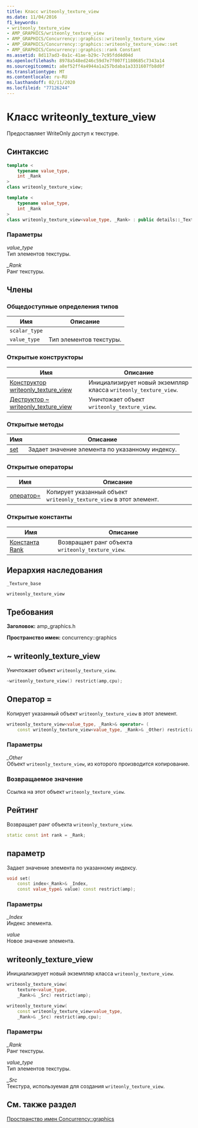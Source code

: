 ```yaml
---
title: Класс writeonly_texture_view
ms.date: 11/04/2016
f1_keywords:
- writeonly_texture_view
- AMP_GRAPHICS/writeonly_texture_view
- AMP_GRAPHICS/Concurrency::graphics::writeonly_texture_view
- AMP_GRAPHICS/Concurrency::graphics::writeonly_texture_view::set
- AMP_GRAPHICS/Concurrency::graphics::rank Constant
ms.assetid: 8d117ad3-0a1c-41ae-b29c-7c95fdd4d04d
ms.openlocfilehash: 8978a548ed246c59d7e7f007f1180685c7343a14
ms.sourcegitcommit: a8ef52ff4a4944a1a257bdaba1a3331607fb8d0f
ms.translationtype: MT
ms.contentlocale: ru-RU
ms.lasthandoff: 02/11/2020
ms.locfileid: "77126244"
---
```

# <a name="writeonly_texture_view-class"></a>Класс writeonly_texture_view

Предоставляет WriteOnly доступ к текстуре.

## <a name="syntax"></a>Синтаксис

```cpp
template <
    typename value_type,
    int _Rank
>
class writeonly_texture_view;

template <
    typename value_type,
    int _Rank
>
class writeonly_texture_view<value_type, _Rank> : public details::_Texture_base<value_type, _Rank>;
```

### <a name="parameters"></a>Параметры

*value_type*<br/>
Тип элементов текстуры.

*_Rank*<br/>
Ранг текстуры.

## <a name="members"></a>Члены

### <a name="public-typedefs"></a>Общедоступные определения типов

|Имя|Описание|
|----------|-----------------|
|`scalar_type`||
|`value_type`|Тип элементов текстуры.|

### <a name="public-constructors"></a>Открытые конструкторы

|Имя|Описание|
|----------|-----------------|
|[Конструктор writeonly_texture_view](#ctor)|Инициализирует новый экземпляр класса `writeonly_texture_view`.|
|[Деструктор ~ writeonly_texture_view](#ctor)|Уничтожает объект `writeonly_texture_view`.|

### <a name="public-methods"></a>Открытые методы

|Имя|Описание|
|----------|-----------------|
|[set](#set)|Задает значение элемента по указанному индексу.|

### <a name="public-operators"></a>Открытые операторы

|Имя|Описание|
|----------|-----------------|
|[оператор=](#operator_eq)|Копирует указанный объект `writeonly_texture_view` в этот элемент.|

### <a name="public-constants"></a>Открытые константы

|Имя|Описание|
|----------|-----------------|
|[Константа Rank](#rank)|Возвращает ранг объекта `writeonly_texture_view`.|

## <a name="inheritance-hierarchy"></a>Иерархия наследования

`_Texture_base`

`writeonly_texture_view`

## <a name="requirements"></a>Требования

**Заголовок:** amp_graphics.h

**Пространство имен:** concurrency::graphics

## <a name="dtor"></a>~ writeonly_texture_view

Уничтожает объект `writeonly_texture_view`.

```cpp
~writeonly_texture_view() restrict(amp,cpu);
```

## <a name="operator_eq"></a>Оператор =

Копирует указанный объект `writeonly_texture_view` в этот элемент.

```cpp
writeonly_texture_view<value_type, _Rank>& operator= (
    const writeonly_texture_view<value_type, _Rank>& _Other) restrict(amp,cpu);
```

### <a name="parameters"></a>Параметры

*_Other*<br/>
Объект `writeonly_texture_view`, из которого производится копирование.

### <a name="return-value"></a>Возвращаемое значение

Ссылка на этот объект `writeonly_texture_view`.

## <a name="rank"></a>Рейтинг

Возвращает ранг объекта `writeonly_texture_view`.

```cpp
static const int rank = _Rank;
```

## <a name="set"></a>параметр

Задает значение элемента по указанному индексу.

```cpp
void set(
    const index<_Rank>& _Index,
    const value_type& value) const restrict(amp);
```

### <a name="parameters"></a>Параметры

*_Index*<br/>
Индекс элемента.

*value*<br/>
Новое значение элемента.

## <a name="ctor"></a>writeonly_texture_view

Инициализирует новый экземпляр класса `writeonly_texture_view`.

```cpp
writeonly_texture_view(
    texture<value_type,
    _Rank>& _Src) restrict(amp);

writeonly_texture_view(
    const writeonly_texture_view<value_type,
    _Rank>& _Src) restrict(amp,cpu);
```

### <a name="parameters"></a>Параметры

*_Rank*<br/>
Ранг текстуры.

*value_type*<br/>
Тип элементов текстуры.

*_Src*<br/>
Текстура, используемая для создания `writeonly_texture_view`.

## <a name="see-also"></a>См. также раздел

[Пространство имен Concurrency::graphics](concurrency-graphics-namespace.md)
